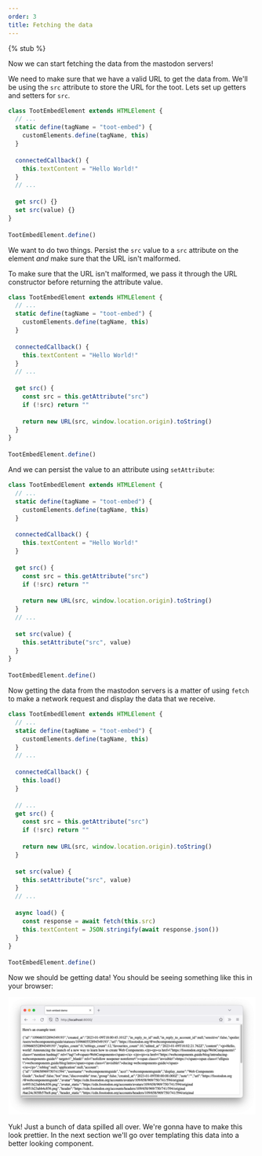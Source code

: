 ```yaml
---
order: 3
title: Fetching the data
---
```


{% stub %}

Now we can start fetching the data from the mastodon servers!

We need to make sure that we have a valid URL to get the data from. We'll be using the `src` attribute to store the URL
for the toot. Lets set up getters and setters for `src`.

```js
class TootEmbedElement extends HTMLElement {
  // ...
  static define(tagName = "toot-embed") {
    customElements.define(tagName, this)
  }

  connectedCallback() {
    this.textContent = "Hello World!"
  }
  // ...

  get src() {}
  set src(value) {}
}

TootEmbedElement.define()
```

We want to do two things. Persist the `src` value to a `src` attribute on the element _and_ make sure that the URL isn't
malformed.

To make sure that the URL isn't malformed, we pass it through the URL constructor before returning the attribute value.

```js
class TootEmbedElement extends HTMLElement {
  // ...
  static define(tagName = "toot-embed") {
    customElements.define(tagName, this)
  }

  connectedCallback() {
    this.textContent = "Hello World!"
  }
  // ...

  get src() {
    const src = this.getAttribute("src")
    if (!src) return ""

    return new URL(src, window.location.origin).toString()
  }
}

TootEmbedElement.define()
```

And we can persist the value to an attribute using `setAttribute`:

```js
class TootEmbedElement extends HTMLElement {
  // ...
  static define(tagName = "toot-embed") {
    customElements.define(tagName, this)
  }

  connectedCallback() {
    this.textContent = "Hello World!"
  }

  get src() {
    const src = this.getAttribute("src")
    if (!src) return ""

    return new URL(src, window.location.origin).toString()
  }
  // ...

  set src(value) {
    this.setAttribute("src", value)
  }
}

TootEmbedElement.define()
```

Now getting the data from the mastodon servers is a matter of using `fetch` to make a network request and display the
data that we receive.

```js
class TootEmbedElement extends HTMLElement {
  // ...
  static define(tagName = "toot-embed") {
    customElements.define(tagName, this)
  }
  // ...

  connectedCallback() {
    this.load()
  }

  // ...
  get src() {
    const src = this.getAttribute("src")
    if (!src) return ""

    return new URL(src, window.location.origin).toString()
  }

  set src(value) {
    this.setAttribute("src", value)
  }
  // ...

  async load() {
    const response = await fetch(this.src)
    this.textContent = JSON.stringify(await response.json())
  }
}

TootEmbedElement.define()
```

Now we should be getting data! You should be seeing something like this in your browser:

![A browser screenshot showing the toot-embed component at it's current stage. The example page reads: "Here's an example toot: " followed by a dump of JSON data for a random Mastodon toot.](/images/tutorials/mastodon-toot-embed/fig2.png)

Yuk! Just a bunch of data spilled all over. We're gonna have to make this look prettier. In the next section we'll go
over templating this data into a better looking component.
